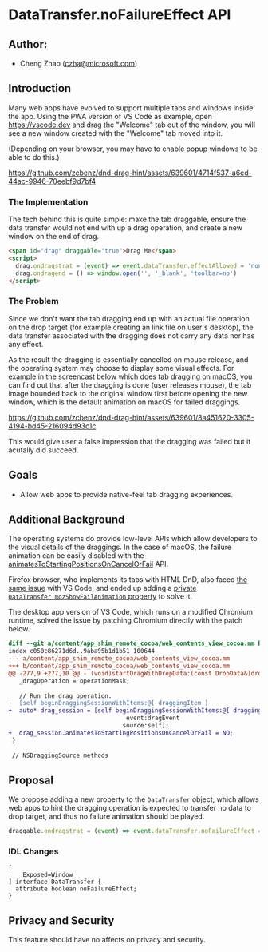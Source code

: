 # DataTransfer.noFailureEffect API

## Author:

* Cheng Zhao (czha@microsoft.com)

## Introduction

Many web apps have evolved to support multiple tabs and windows inside the app. Using the PWA version of VS Code as example, open https://vscode.dev and drag the "Welcome" tab out of the window, you will see a new window created with the "Welcome" tab moved into it.

(Depending on your browser, you may have to enable popup windows to be able to do this.)

https://github.com/zcbenz/dnd-drag-hint/assets/639601/4714f537-a6ed-44ac-9946-70eebf9d7bf4

### The Implementation

The tech behind this is quite simple: make the tab draggable, ensure the data transfer would not end with up a drag operation, and create a new window on the end of drag.

```html
<span id="drag" draggable="true">Drag Me</span>
<script>
  drag.ondragstrat = (event) => event.dataTransfer.effectAllowed = 'none'
  drag.ondragend = () => window.open('', '_blank', 'toolbar=no')
</script>
```

### The Problem

Since we don't want the tab dragging end up with an actual file operation on the drop target (for example creating an link file on user's desktop), the data transfer associated with the dragging does not carry any data nor has any effect.

As the result the dragging is essentially cancelled on mouse release, and the operating system may choose to display some visual effects. For example in the screencast below which does tab dragging on macOS, you can find out that after the dragging is done (user releases mouse), the tab image bounded back to the original window first before opening the new window, which is the default animation on macOS for failed draggings.

https://github.com/zcbenz/dnd-drag-hint/assets/639601/8a451620-3305-4194-bd45-216094d93c1c

This would give user a false impression that the dragging was failed but it acutally did succeed.

## Goals

* Allow web apps to provide native-feel tab dragging experiences.

## Additional Background

The operating systems do provide low-level APIs which allow developers to the visual details of the draggings. In the case of macOS, the failure animation can be easily disabled with the [animatesToStartingPositionsOnCancelOrFail](https://developer.apple.com/documentation/appkit/nsdraggingsession/1531277-animatestostartingpositionsoncan) API.

Firefox browser, who implements its tabs with HTML DnD, also faced [the same issue](https://bugzilla.mozilla.org/show_bug.cgi?id=1635761) with VS Code, and ended up adding a [private `DataTransfer.mozShowFailAnimation` property](https://hg.mozilla.org/mozilla-central/rev/b2954fa754d2) to solve it.

The desktop app version of VS Code, which runs on a modified Chromium runtime, solved the issue by patching Chromium directly with the patch below.

```patch
diff --git a/content/app_shim_remote_cocoa/web_contents_view_cocoa.mm b/content/app_shim_remote_cocoa/web_contents_view_cocoa.mm
index c050c86271d6d..9aba95b1d1b51 100644
--- a/content/app_shim_remote_cocoa/web_contents_view_cocoa.mm
+++ b/content/app_shim_remote_cocoa/web_contents_view_cocoa.mm
@@ -277,9 +277,10 @@ - (void)startDragWithDropData:(const DropData&)dropData
   _dragOperation = operationMask;
 
   // Run the drag operation.
-  [self beginDraggingSessionWithItems:@[ draggingItem ]
+  auto* drag_session = [self beginDraggingSessionWithItems:@[ draggingItem ]
                                 event:dragEvent
                                source:self];
+  drag_session.animatesToStartingPositionsOnCancelOrFail = NO;
 }
 
 // NSDraggingSource methods
 ```

## Proposal

We propose adding a new property to the `DataTransfer` object, which allows web apps to hint the dragging operation is expected to transfer no data to drop target, and thus no failure animation should be played.

```js
draggable.ondragstrat = (event) => event.dataTransfer.noFailureEffect = true
```

### IDL Changes

```
[
    Exposed=Window
] interface DataTransfer {
  attribute boolean noFailureEffect;
}
```

## Privacy and Security

This feature should have no affects on privacy and security.
